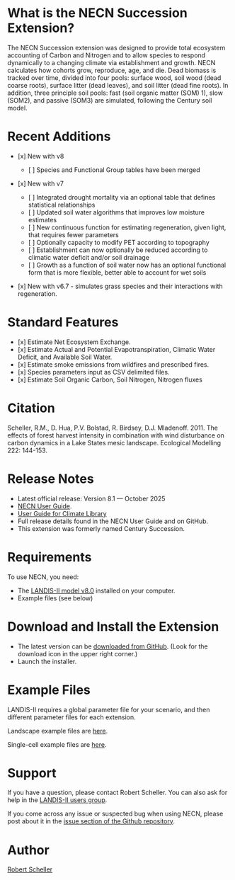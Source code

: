 # What is the NECN Succession Extension?

The NECN Succession extension was designed to provide total ecosystem accounting of Carbon and Nitrogen and to allow species to respond dynamically to a changing climate via establishment and growth.  NECN calculates how cohorts grow, reproduce, age, and die.  Dead biomass is tracked over time, divided into four pools:  surface wood, soil wood (dead coarse roots), surface litter (dead leaves), and soil litter (dead fine roots).  In addition, three principle soil pools:  fast (soil organic matter (SOM) 1), slow (SOM2), and passive (SOM3) are simulated, following the Century soil model.

# Recent Additions

* \[x] New with v8

  * \[ ] Species and Functional Group tables have been merged

* \[x] New with v7

  * \[ ] Integrated drought mortality via an optional table that defines statistical relationships
  * \[ ] Updated soil water algorithms that improves low moisture estimates
  * \[ ] New continuous function for estimating regeneration, given light, that requires fewer parameters
  * \[ ] Optionally capacity to modify PET according to topography
  * \[ ] Establishment can now optionally be reduced according to climatic water deficit and/or soil drainage
  * \[ ] Growth as a function of soil water now has an optional functional form that is more flexible, better able to account for wet soils

* \[x] New with v6.7 - simulates grass species and their interactions with regeneration.

# Standard Features

* \[x] Estimate Net Ecosystem Exchange.
* \[x] Estimate Actual and Potential Evapotranspiration, Climatic Water Deficit, and Available Soil Water.
* \[x] Estimate smoke emissions from wildfires and prescribed fires.
* \[x] Species parameters input as CSV delimited files.
* \[x] Estimate Soil Organic Carbon, Soil Nitrogen, Nitrogen fluxes

# Citation

Scheller, R.M., D. Hua, P.V. Bolstad, R. Birdsey, D.J. Mladenoff. 2011. The effects of forest harvest intensity in combination with wind disturbance on carbon dynamics in a Lake States mesic landscape. Ecological Modelling 222: 144-153.

# Release Notes

* Latest official release: Version 8.1 — October 2025
* [NECN User Guide](https://github.com/LANDIS-II-Foundation/Extension-NECN-Succession/blob/master/docs/LANDIS-II%20Net%20Ecosystem%20CN%20Succession%20v8%20User%20Guide.pdf).
* [User Guide for Climate Library](https://github.com/LANDIS-II-Foundation/Library-Climate/blob/v8.0/docs/LANDIS-II%20Climate%20Library%20v5.0%20User%20Guide.pdf)
* Full release details found in the NECN User Guide and on GitHub.
* This extension was formerly named Century Succession.

# Requirements

To use NECN, you need:

* The [LANDIS-II model v8.0](http://www.landis-ii.org/install) installed on your computer.
* Example files (see below)

# Download and Install the Extension

* The latest version can be [downloaded from GitHub](https://github.com/LANDIS-II-Foundation/Extension-NECN-Succession/blob/master/deploy/installer/LANDIS-II-V8%20NECN%20Succession%208.1-setup.exe). (Look for the download icon in the upper right corner.)
* Launch the installer.

# Example Files

LANDIS-II requires a global parameter file for your scenario, and then different parameter files for each extension.

Landscape example files are [here](https://downgit.github.io/#/home?url=https://github.com/LANDIS-II-Foundation/Extension-NECN-Succession/tree/master/testing/Core8-NECN8-Landscape).

Single-cell example files are [here](https://downgit.github.io/#/home?url=https://github.com/LANDIS-II-Foundation/Extension-NECN-Succession/tree/master/testing/Core8-NECN8-SingleCell).



# Support

If you have a question, please contact Robert Scheller.
You can also ask for help in the [LANDIS-II users group](http://www.landis-ii.org/users).

If you come across any issue or suspected bug when using NECN, please post about it in the [issue section of the Github repository](https://github.com/LANDIS-II-Foundation/Extension-NECN-Succession/issues).

# Author

[Robert Scheller](https://sites.google.com/a/ncsu.edu/dynamic-ecosystems-landscape-lab/people/robert-scheller)


